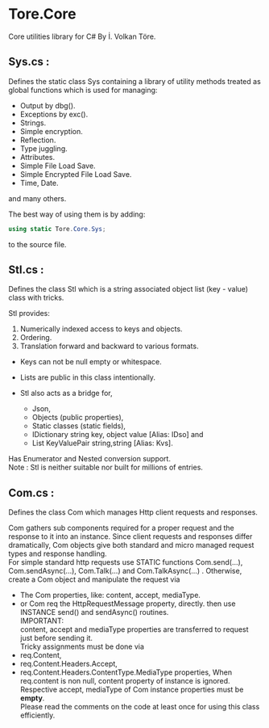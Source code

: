# Tore.Core
Core utilities library for C# By İ. Volkan Töre.

## Sys.cs :
Defines the static class Sys containing a library of utility methods treated as global functions which is used for managing:           
  - Output by dbg().
  - Exceptions by exc().
  - Strings.
  - Simple encryption.
  - Reflection.
  - Type juggling.
  - Attributes. 
  - Simple File Load Save. 
  - Simple Encrypted File Load Save.
  - Time, Date.
  
and many others.

The best way of using them is by adding:               
```C#
using static Tore.Core.Sys;
```                            
to the source file.    

## Stl.cs :
Defines the class Stl which is a string associated object list (key - value) class with tricks.     
                                                       
Stl provides:                                          
1) Numerically indexed access to keys and objects.      
2) Ordering.                                           
3) Translation forward and backward to various formats.
                                                       
* Keys can not be null empty or whitespace.            
* Lists are public in this class intentionally.        
* Stl also acts as a bridge for,

   - Json, 
   - Objects (public properties), 
   - Static classes (static fields),
   - IDictionary string key, object value [Alias: IDso] and
   - List KeyValuePair string,string      [Alias: Kvs].     
 
Has Enumerator and Nested conversion support.           
Note : Stl is neither suitable nor built for millions of entries.

## Com.cs :
Defines the class Com which manages Http client requests and responses.

Com gathers sub components required for a proper request and the response to it into an instance.
Since client requests and responses differ dramatically, Com objects give both standard and micro managed request types and response handling.                            
For simple standard http requests use STATIC functions Com.send(...), Com.sendAsync(...), Com.Talk<T>(...) and Com.TalkAsync<T>(...) .
Otherwise, create a Com object and manipulate the request via 
   - The Com properties, like: content, accept, mediaType.
   - or Com req the HttpRequestMessage property, directly. 
then use INSTANCE send() and sendAsync() routines.                               
IMPORTANT:                                              
content, accept and mediaType properties are transferred to request just before sending it.          
Tricky assignments must be done via                     
   - req.Content,                                        
   - req.Content.Headers.Accept,                         
   - req.Content.Headers.ContentType.MediaType properties, 
When req.content is non null, content property of instance is ignored. 
Respective accept, mediaType of Com instance properties must be <b>empty</b>.           
Please read the comments on the code at least once for using this class efficiently.                           

